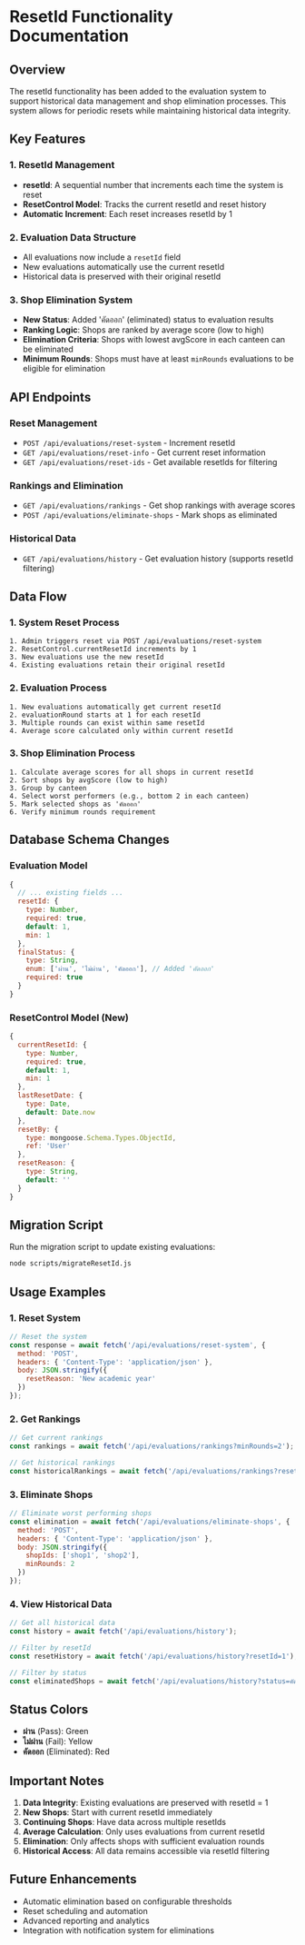 # ResetId Functionality Documentation

## Overview
The resetId functionality has been added to the evaluation system to support historical data management and shop elimination processes. This system allows for periodic resets while maintaining historical data integrity.

## Key Features

### 1. ResetId Management
- **resetId**: A sequential number that increments each time the system is reset
- **ResetControl Model**: Tracks the current resetId and reset history
- **Automatic Increment**: Each reset increases resetId by 1

### 2. Evaluation Data Structure
- All evaluations now include a `resetId` field
- New evaluations automatically use the current resetId
- Historical data is preserved with their original resetId

### 3. Shop Elimination System
- **New Status**: Added 'คัดออก' (eliminated) status to evaluation results
- **Ranking Logic**: Shops are ranked by average score (low to high)
- **Elimination Criteria**: Shops with lowest avgScore in each canteen can be eliminated
- **Minimum Rounds**: Shops must have at least `minRounds` evaluations to be eligible for elimination

## API Endpoints

### Reset Management
- `POST /api/evaluations/reset-system` - Increment resetId
- `GET /api/evaluations/reset-info` - Get current reset information
- `GET /api/evaluations/reset-ids` - Get available resetIds for filtering

### Rankings and Elimination
- `GET /api/evaluations/rankings` - Get shop rankings with average scores
- `POST /api/evaluations/eliminate-shops` - Mark shops as eliminated

### Historical Data
- `GET /api/evaluations/history` - Get evaluation history (supports resetId filtering)

## Data Flow

### 1. System Reset Process
```
1. Admin triggers reset via POST /api/evaluations/reset-system
2. ResetControl.currentResetId increments by 1
3. New evaluations use the new resetId
4. Existing evaluations retain their original resetId
```

### 2. Evaluation Process
```
1. New evaluations automatically get current resetId
2. evaluationRound starts at 1 for each resetId
3. Multiple rounds can exist within same resetId
4. Average score calculated only within current resetId
```

### 3. Shop Elimination Process
```
1. Calculate average scores for all shops in current resetId
2. Sort shops by avgScore (low to high)
3. Group by canteen
4. Select worst performers (e.g., bottom 2 in each canteen)
5. Mark selected shops as 'คัดออก'
6. Verify minimum rounds requirement
```

## Database Schema Changes

### Evaluation Model
```javascript
{
  // ... existing fields ...
  resetId: {
    type: Number,
    required: true,
    default: 1,
    min: 1
  },
  finalStatus: {
    type: String,
    enum: ['ผ่าน', 'ไม่ผ่าน', 'คัดออก'], // Added 'คัดออก'
    required: true
  }
}
```

### ResetControl Model (New)
```javascript
{
  currentResetId: {
    type: Number,
    required: true,
    default: 1,
    min: 1
  },
  lastResetDate: {
    type: Date,
    default: Date.now
  },
  resetBy: {
    type: mongoose.Schema.Types.ObjectId,
    ref: 'User'
  },
  resetReason: {
    type: String,
    default: ''
  }
}
```

## Migration Script
Run the migration script to update existing evaluations:
```bash
node scripts/migrateResetId.js
```

## Usage Examples

### 1. Reset System
```javascript
// Reset the system
const response = await fetch('/api/evaluations/reset-system', {
  method: 'POST',
  headers: { 'Content-Type': 'application/json' },
  body: JSON.stringify({
    resetReason: 'New academic year'
  })
});
```

### 2. Get Rankings
```javascript
// Get current rankings
const rankings = await fetch('/api/evaluations/rankings?minRounds=2');

// Get historical rankings
const historicalRankings = await fetch('/api/evaluations/rankings?resetId=1&minRounds=2');
```

### 3. Eliminate Shops
```javascript
// Eliminate worst performing shops
const elimination = await fetch('/api/evaluations/eliminate-shops', {
  method: 'POST',
  headers: { 'Content-Type': 'application/json' },
  body: JSON.stringify({
    shopIds: ['shop1', 'shop2'],
    minRounds: 2
  })
});
```

### 4. View Historical Data
```javascript
// Get all historical data
const history = await fetch('/api/evaluations/history');

// Filter by resetId
const resetHistory = await fetch('/api/evaluations/history?resetId=1');

// Filter by status
const eliminatedShops = await fetch('/api/evaluations/history?status=คัดออก');
```

## Status Colors
- **ผ่าน** (Pass): Green
- **ไม่ผ่าน** (Fail): Yellow  
- **คัดออก** (Eliminated): Red

## Important Notes

1. **Data Integrity**: Existing evaluations are preserved with resetId = 1
2. **New Shops**: Start with current resetId immediately
3. **Continuing Shops**: Have data across multiple resetIds
4. **Average Calculation**: Only uses evaluations from current resetId
5. **Elimination**: Only affects shops with sufficient evaluation rounds
6. **Historical Access**: All data remains accessible via resetId filtering

## Future Enhancements
- Automatic elimination based on configurable thresholds
- Reset scheduling and automation
- Advanced reporting and analytics
- Integration with notification system for eliminations

